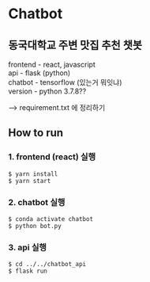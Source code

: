 # Chatbot
## 동국대학교 주변 맛집 추천 챗봇

frontend - react, javascript  
api - flask (python)  
chatbot - tensorflow   (있는거 뭐잇냐)   
version - python 3.7.8??

--> requirement.txt 에 정리하기

## How to run

### 1. frontend (react) 실행
```
$ yarn install     
$ yarn start
```
### 2. chatbot 실행
```
$ conda activate chatbot  
$ python bot.py  
```
### 3. api 실행
```
$ cd ../../chatbot_api  
$ flask run 
```

